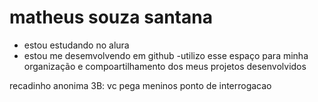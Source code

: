 # matheus souza santana

- estou estudando no alura 
- estou me desemvolvendo em github
-utilizo esse espaço para minha organização e compoartilhamento dos meus projetos desenvolvidos

recadinho anonima 3B: vc pega meninos ponto de interrogacao 
